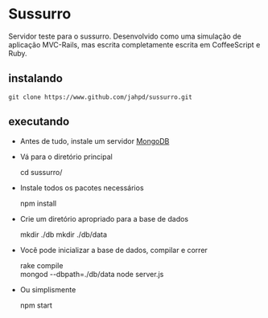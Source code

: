 # Sussurro

Servidor teste para o sussurro. Desenvolvido como uma simulação de aplicação MVC-Rails, mas escrita completamente escrita em CoffeeScript e Ruby.

## instalando

    git clone https://www.github.com/jahpd/sussurro.git

## executando

- Antes de tudo, instale um servidor [MongoDB](https://docs.mongodb.com/manual/installation/)

- Vá para o diretório principal


    cd sussurro/


- Instale todos os pacotes necessários


	npm install

- Crie um diretório apropriado para a base de dados


    mkdir ./db
	mkdir ./db/data


- Você pode inicializar a base de dados, compilar e correr


	rake compile	
	mongod --dbpath=./db/data
	node server.js


- Ou simplismente


    npm start

